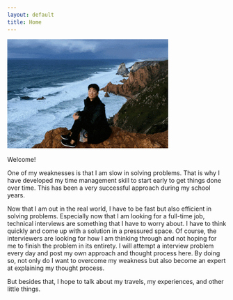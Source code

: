 ```yaml
---
layout: default
title: Home
---
```


<img src="/assets/main copy.gif">

Welcome! 

One of my weaknesses is that I am slow in solving problems.
That is why I have developed my time management skill to start early to get things done over time.
This has been a very successful approach during my school years.

Now that I am out in the real world, I have to be fast but also efficient in solving problems.
Especially now that I am looking for a full-time job, technical interviews are something that I have to worry about.
I have to think quickly and come up with a solution in a pressured space.
Of course, the interviewers are looking for how I am thinking through and not hoping for me to finish the problem in its entirety.
I will attempt a interview problem every day and post my own approach and thought process here. By doing so, not only do I want to overcome my weakness but also become an expert at explaining my thought process. 

But besides that, I hope to talk about my travels, my experiences, and other little things. 





<!-- Projects posts coming soon.  -->